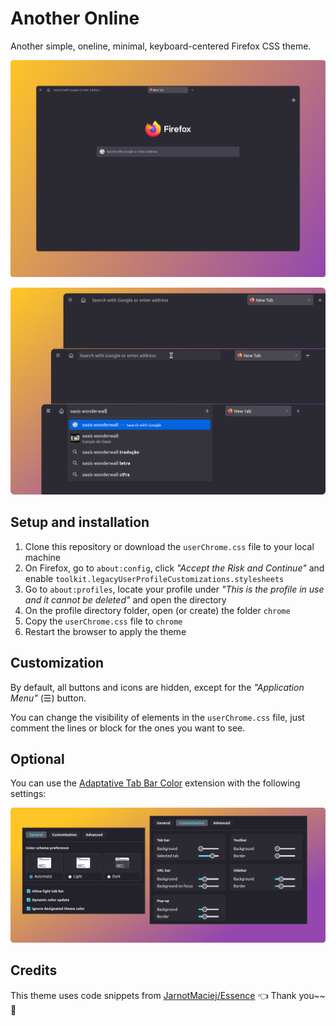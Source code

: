# Another Online

Another simple, oneline, minimal, keyboard-centered Firefox CSS theme.

![Screenshot](ass/screenshot.png)

![Screenshot0](ass/screenshot2.png)

## Setup and installation
1. Clone this repository or download the `userChrome.css` file to your local machine
2. On Firefox, go to `about:config`, click *"Accept the Risk and Continue"* and enable `toolkit.legacyUserProfileCustomizations.stylesheets`
3. Go to `about:profiles`, locate your profile under *"This is the profile in use and it cannot be deleted"* and open the directory
4. On the profile directory folder, open (or create) the folder `chrome`
5. Copy the `userChrome.css` file to `chrome`
6. Restart the browser to apply the theme

## Customization

By default, all buttons and icons are hidden, except for the *"Application Menu"* (☰) button.

You can change the visibility of elements in the `userChrome.css` file, just comment the lines or block for the ones you want to see.

## Optional

You can use the [Adaptative Tab Bar Color](https://addons.mozilla.org/en-US/firefox/addon/adaptive-tab-bar-colour/) extension with the following settings:

![Extension settings](ass/screenshot3.png)

## Credits
This theme uses code snippets from [JarnotMaciej/Essence](https://github.com/JcommentingarnotMaciej/Essence) 👈 Thank you~~ 🤗 
